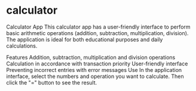 # calculator

Calculator App
This calculator app has a user-friendly interface to perform basic arithmetic operations (addition, subtraction, multiplication, division). The application is ideal for both educational purposes and daily calculations.

Features
Addition, subtraction, multiplication and division operations
Calculation in accordance with transaction priority
User-friendly interface
Preventing incorrect entries with error messages
Use
In the application interface, select the numbers and operation you want to calculate. Then click the "=" button to see the result.
